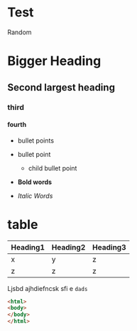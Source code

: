 # Test
Random

# Bigger Heading
## Second largest heading
### third
#### fourth

* bullet points
* bullet point
    * child bullet point
 
* **Bold words**
* *Italic Words*
 

# table
| **Heading1** | **Heading2** | **Heading3** |
|---------------|------------|----------------|
| x | y | z |
| z | z | z |


Ljsbd ajhdiefncsk sfi e `dads`

```html
<html>
<body>
</body>
</html>
```
